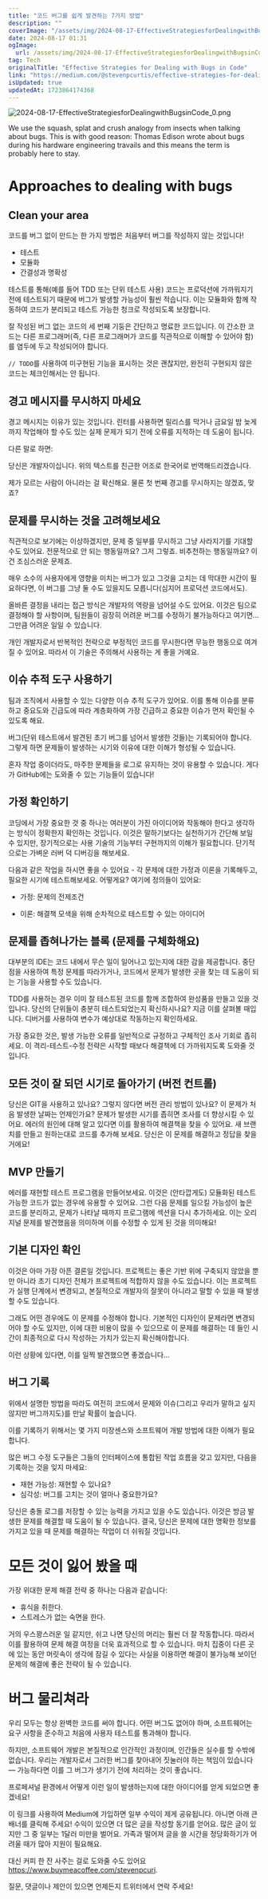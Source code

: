 ```yaml
---
title: "코드 버그를 쉽게 발견하는 7가지 방법"
description: ""
coverImage: "/assets/img/2024-08-17-EffectiveStrategiesforDealingwithBugsinCode_0.png"
date: 2024-08-17 01:31
ogImage:
  url: /assets/img/2024-08-17-EffectiveStrategiesforDealingwithBugsinCode_0.png
tag: Tech
originalTitle: "Effective Strategies for Dealing with Bugs in Code"
link: "https://medium.com/@stevenpcurtis/effective-strategies-for-dealing-with-bugs-in-code-8eb9341243c"
isUpdated: true
updatedAt: 1723864174368
---
```


![2024-08-17-EffectiveStrategiesforDealingwithBugsinCode_0.png](/assets/img/2024-08-17-EffectiveStrategiesforDealingwithBugsinCode_0.png)

We use the squash, splat and crush analogy from insects when talking about bugs. This is with good reason: Thomas Edison wrote about bugs during his hardware engineering travails and this means the term is probably here to stay.

# Approaches to dealing with bugs

## Clean your area

<!-- seedividend - 사각형 -->

<ins class="adsbygoogle"
     style="display:block"
     data-ad-client="ca-pub-4877378276818686"
     data-ad-slot="1898504329"
     data-ad-format="auto"
     data-full-width-responsive="true"></ins>

<script>
     (adsbygoogle = window.adsbygoogle || []).push({});
</script>

코드를 버그 없이 만드는 한 가지 방법은 처음부터 버그를 작성하지 않는 것입니다!

- 테스트
- 모듈화
- 간결성과 명확성

테스트를 통해(예를 들어 TDD 또는 단위 테스트 사용) 코드는 프로덕션에 가까워지기 전에 테스트되기 때문에 버그가 발생할 가능성이 훨씬 적습니다. 이는 모듈화와 함께 작동하여 코드가 분리되고 테스트 가능한 청크로 작성되도록 보장합니다.

잘 작성된 버그 없는 코드의 세 번째 기둥은 간단하고 명료한 코드입니다. 이 간소한 코드는 다른 프로그래머(즉, 다른 프로그래머가 코드를 직관적으로 이해할 수 있어야 함)를 염두에 두고 작성되어야 합니다.

<!-- seedividend - 사각형 -->

<ins class="adsbygoogle"
     style="display:block"
     data-ad-client="ca-pub-4877378276818686"
     data-ad-slot="1898504329"
     data-ad-format="auto"
     data-full-width-responsive="true"></ins>

<script>
     (adsbygoogle = window.adsbygoogle || []).push({});
</script>

`// TODO`를 사용하여 미구현된 기능을 표시하는 것은 괜찮지만, 완전히 구현되지 않은 코드는 체크인해서는 안 됩니다.

## 경고 메시지를 무시하지 마세요

경고 메시지는 이유가 있는 것입니다. 린터를 사용하면 릴리스를 막거나 금요일 밤 늦게까지 작업해야 할 수도 있는 실제 문제가 되기 전에 오류를 지적하는 데 도움이 됩니다.

다른 말로 하면:

<!-- seedividend - 사각형 -->

<ins class="adsbygoogle"
     style="display:block"
     data-ad-client="ca-pub-4877378276818686"
     data-ad-slot="1898504329"
     data-ad-format="auto"
     data-full-width-responsive="true"></ins>

<script>
     (adsbygoogle = window.adsbygoogle || []).push({});
</script>

당신은 개발자이십니다. 위의 텍스트를 친근한 어조로 한국어로 번역해드리겠습니다.

제가 모르는 사람이 아니라는 걸 확신해요. 물론 첫 번째 경고를 무시하지는 않겠죠, 맞죠?

## 문제를 무시하는 것을 고려해보세요

직관적으로 보기에는 이상하겠지만, 문제 중 일부를 무시하고 그냥 사라지기를 기대할 수도 있어요. 전문적으로 안 되는 행동일까요? 그저 그렇죠. 비추천하는 행동일까요? 이건 조심스러운 문제죠.

매우 소수의 사용자에게 영향을 미치는 버그가 있고 그것을 고치는 데 막대한 시간이 필요하다면, 이 버그를 그냥 둘 수도 있을지도 모릅니다(심지어 프로덕션 코드에서도).

<!-- seedividend - 사각형 -->

<ins class="adsbygoogle"
     style="display:block"
     data-ad-client="ca-pub-4877378276818686"
     data-ad-slot="1898504329"
     data-ad-format="auto"
     data-full-width-responsive="true"></ins>

<script>
     (adsbygoogle = window.adsbygoogle || []).push({});
</script>

올바른 결정을 내리는 접근 방식은 개발자의 역량을 넘어설 수도 있어요. 이것은 팀으로 결정해야 할 사항이며, 팀원들이 굉장히 어려운 버그를 수정하기 불가능하다고 여기면... 그만큼 어려운 일일 수 있습니다.

개인 개발자로서 반복적인 전략으로 부정적인 코드를 무시한다면 무능한 행동으로 여겨질 수 있어요. 따라서 이 기술은 주의해서 사용하는 게 좋을 거예요.

## 이슈 추적 도구 사용하기

팀과 조직에서 사용할 수 있는 다양한 이슈 추적 도구가 있어요. 이를 통해 이슈를 분류하고 중요도와 긴급도에 따라 계층화하여 가장 긴급하고 중요한 이슈가 먼저 확인될 수 있도록 해요.

<!-- seedividend - 사각형 -->

<ins class="adsbygoogle"
     style="display:block"
     data-ad-client="ca-pub-4877378276818686"
     data-ad-slot="1898504329"
     data-ad-format="auto"
     data-full-width-responsive="true"></ins>

<script>
     (adsbygoogle = window.adsbygoogle || []).push({});
</script>

버그(단위 테스트에서 발견된 초기 버그를 넘어서 발생한 것들)는 기록되어야 합니다. 그렇게 하면 문제들이 발생하는 시기와 이유에 대한 이해가 형성될 수 있습니다.

혼자 작업 중이더라도, 마주한 문제들을 로그로 유지하는 것이 유용할 수 있습니다. 게다가 GitHub에는 도와줄 수 있는 기능들이 있습니다!

## 가정 확인하기

코딩에서 가장 중요한 것 중 하나는 여러분이 가진 아이디어와 작동해야 한다고 생각하는 방식이 정확한지 확인하는 것입니다. 이것은 말하기보다는 실천하기가 간단해 보일 수 있지만, 장기적으로는 사용 기술의 기능부터 구현까지의 이해가 필요합니다. 단기적으로는 가벼운 러버 덕 디버깅을 해보세요.

<!-- seedividend - 사각형 -->

<ins class="adsbygoogle"
     style="display:block"
     data-ad-client="ca-pub-4877378276818686"
     data-ad-slot="1898504329"
     data-ad-format="auto"
     data-full-width-responsive="true"></ins>

<script>
     (adsbygoogle = window.adsbygoogle || []).push({});
</script>

다음과 같은 작업을 하시면 좋을 수 있어요 - 각 문제에 대한 가정과 이론을 기록해두고, 필요한 시기에 테스트해보세요. 어떻게요? 여기에 정의들이 있어요:

- 가정: 문제의 전제조건

- 이론: 해결책 모색을 위해 순차적으로 테스트할 수 있는 아이디어

## 문제를 좁혀나가는 블록 (문제를 구체화해요)

<!-- seedividend - 사각형 -->

<ins class="adsbygoogle"
     style="display:block"
     data-ad-client="ca-pub-4877378276818686"
     data-ad-slot="1898504329"
     data-ad-format="auto"
     data-full-width-responsive="true"></ins>

<script>
     (adsbygoogle = window.adsbygoogle || []).push({});
</script>

대부분의 IDE는 코드 내에서 무슨 일이 일어나고 있는지에 대한 감을 제공합니다. 중단점을 사용하여 특정 문제를 따라가거나, 코드에서 문제가 발생한 곳을 찾는 데 도움이 되는 기능을 사용할 수도 있습니다.

TDD를 사용하는 경우 이미 잘 테스트된 코드를 함께 조합하여 완성품을 만들고 있을 것입니다. 당신의 단위들이 충분히 테스트되었는지 확신하시나요? 지금 이를 살펴볼 때입니다. 디버거를 사용하여 변수가 예상대로 작동하는지 확인하세요.

가장 중요한 것은, 발생 가능한 오류를 일반적으로 규정하고 구체적인 조사 기회로 좁히세요. 이 격리-테스트-수정 전략은 시작할 때보다 해결책에 더 가까워지도록 도와줄 것입니다.

## 모든 것이 잘 되던 시기로 돌아가기 (버전 컨트롤)

<!-- seedividend - 사각형 -->

<ins class="adsbygoogle"
     style="display:block"
     data-ad-client="ca-pub-4877378276818686"
     data-ad-slot="1898504329"
     data-ad-format="auto"
     data-full-width-responsive="true"></ins>

<script>
     (adsbygoogle = window.adsbygoogle || []).push({});
</script>

당신은 GIT을 사용하고 있나요? 그렇지 않다면 버전 관리 방법이 있나요? 이 문제가 처음 발생한 날짜는 언제인가요? 문제가 발생한 시기를 좁히면 조사를 더 향상시킬 수 있어요. 에러의 원인에 대해 알고 있다면 이를 활용하여 해결책을 찾을 수 있어요. 새 브랜치를 만들고 원하는대로 코드를 추가해 보세요. 당신은 이 문제를 해결하고 정답을 찾을 거에요!

## MVP 만들기

에러를 재현할 테스트 프로그램을 만들어보세요. 이것은 (안타깝게도) 모듈화된 테스트 가능한 코드가 없는 경우에 유용할 수 있어요. 그런 다음 문제를 일으킬 가능성이 높은 코드를 분리하고, 문제가 나타날 때까지 프로그램에 섹션을 다시 추가하세요. 이는 오리지널 문제를 발견했음을 의미하며 이를 수정할 수 있게 된 것을 의미해요!

## 기본 디자인 확인

<!-- seedividend - 사각형 -->

<ins class="adsbygoogle"
     style="display:block"
     data-ad-client="ca-pub-4877378276818686"
     data-ad-slot="1898504329"
     data-ad-format="auto"
     data-full-width-responsive="true"></ins>

<script>
     (adsbygoogle = window.adsbygoogle || []).push({});
</script>

이것은 아마 가장 아픈 결론일 것입니다. 프로젝트는 좋은 기반 위에 구축되지 않았을 뿐만 아니라 초기 디자인 전체가 프로젝트에 적합하지 않을 수도 있습니다. 이는 프로젝트가 실행 단계에서 변경되고, 본질적으로 개발자의 잘못이 아니라고 말할 수 있을 때 발생할 수도 있습니다.

그래도 어떤 경우에도 이 문제를 수정해야 합니다. 기본적인 디자인이 문제라면 변경되어야 할 수도 있지만, 이에 대한 비용이 많을 수 있으므로 이 문제를 해결하는 데 들인 시간이 최종적으로 다시 작성하는 가치가 있는지 확신해야합니다.

이런 상황에 있다면, 이를 일찍 발견했으면 좋겠습니다...

## 버그 기록

<!-- seedividend - 사각형 -->

<ins class="adsbygoogle"
     style="display:block"
     data-ad-client="ca-pub-4877378276818686"
     data-ad-slot="1898504329"
     data-ad-format="auto"
     data-full-width-responsive="true"></ins>

<script>
     (adsbygoogle = window.adsbygoogle || []).push({});
</script>

위에서 설명한 방법을 따라도 여전히 코드에서 문제와 이슈(그리고 우리가 말하고 싶지 않지만 버그까지도)를 만날 확률이 높습니다.

이를 기록하기 위해서는 몇 가지 미장센스와 소프트웨어 개발 방법에 대한 이해가 필요합니다.

많은 버그 수정 도구들은 그들의 인터페이스에 통합된 작업 흐름을 갖고 있지만, 다음을 기록하는 것을 잊지 마세요:

- 재현 가능성: 재현할 수 있나요?
- 심각성: 버그를 고치는 것이 얼마나 중요한가요?

<!-- seedividend - 사각형 -->

<ins class="adsbygoogle"
     style="display:block"
     data-ad-client="ca-pub-4877378276818686"
     data-ad-slot="1898504329"
     data-ad-format="auto"
     data-full-width-responsive="true"></ins>

<script>
     (adsbygoogle = window.adsbygoogle || []).push({});
</script>

당신은 충돌 로그를 저장할 수 있는 능력을 가지고 있을 수도 있습니다. 이것은 방금 발생한 문제를 해결할 때 도움이 될 수 있습니다. 결국, 당신은 문제에 대한 명확한 정보를 가지고 있을 때 문제를 해결하는 작업이 더 쉬워질 것입니다.

# 모든 것이 잃어 봤을 때

가장 위대한 문제 해결 전략 중 하나는 다음과 같습니다:

- 휴식을 취한다.
- 스트레스가 없는 숙면을 한다.

<!-- seedividend - 사각형 -->

<ins class="adsbygoogle"
     style="display:block"
     data-ad-client="ca-pub-4877378276818686"
     data-ad-slot="1898504329"
     data-ad-format="auto"
     data-full-width-responsive="true"></ins>

<script>
     (adsbygoogle = window.adsbygoogle || []).push({});
</script>

거의 우스꽝스러운 일 같지만, 쉬고 나면 당신의 머리는 훨씬 더 잘 작동합니다. 따라서 이를 활용하여 문제 해결 여정을 더욱 효과적으로 할 수 있습니다. 마치 집중이 다른 곳에 있는 동안 머릿속이 생각에 잠길 수 있다는 사실을 이용하면 해결이 불가능해 보이던 문제의 해결에 좋은 전략이 될 수 있습니다.

# 버그 물리쳐라

우리 모두는 항상 완벽한 코드를 써야 합니다. 어떤 버그도 없어야 하며, 소프트웨어는 요구 사항을 준수하고 처음에 사용자 테스트를 통과해야 합니다.

하지만, 소프트웨어 개발은 본질적으로 인간적인 과정이며, 인간들은 실수를 할 수밖에 없습니다. 우리는 개발자로서 그러한 버그를 찾아내어 짓눌러야 하는 책임이 있습니다 — 가능하다면 이를 그 버그가 생기기 전에 처리하는 것이 좋습니다.

<!-- seedividend - 사각형 -->

<ins class="adsbygoogle"
     style="display:block"
     data-ad-client="ca-pub-4877378276818686"
     data-ad-slot="1898504329"
     data-ad-format="auto"
     data-full-width-responsive="true"></ins>

<script>
     (adsbygoogle = window.adsbygoogle || []).push({});
</script>

프로페셔널 환경에서 어떻게 이런 일이 발생하는지에 대한 아이디어를 얻게 되었으면 좋겠네요!

이 링크를 사용하여 Medium에 가입하면 일부 수익이 제게 공유됩니다. 아니면 아래 큰 배너를 클릭해 주세요! 수익이 있으면 더 많은 글을 작성할 동기를 얻어요. 많은 글이 있지만 그 중 일부는 1달러 미만을 벌어요. 가족과 떨어져 글을 쓸 시간을 정당화하기가 어려울 때가 많아 지원이 필요해요.

대신 커피 한 잔 사주는 걸로 도와줄 수도 있어요 https://www.buymeacoffee.com/stevenpcuri.

질문, 댓글이나 제안이 있으면 언제든지 트위터에서 연락 주세요!
